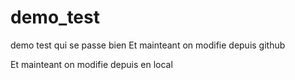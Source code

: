 # demo_test
demo test qui se passe bien
Et mainteant on modifie depuis github

Et mainteant on modifie depuis en local
